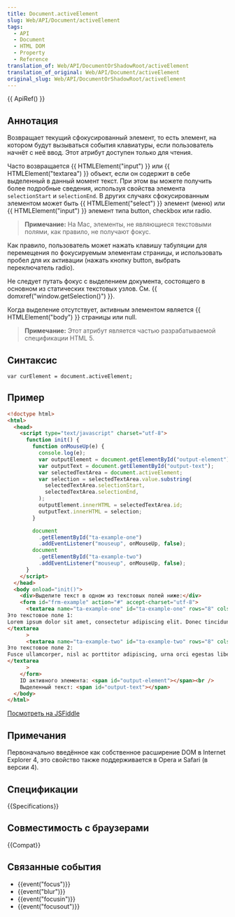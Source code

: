 ```yaml
---
title: Document.activeElement
slug: Web/API/Document/activeElement
tags:
  - API
  - Document
  - HTML DOM
  - Property
  - Reference
translation_of: Web/API/DocumentOrShadowRoot/activeElement
translation_of_original: Web/API/Document/activeElement
original_slug: Web/API/DocumentOrShadowRoot/activeElement
---
```


{{ ApiRef() }}

## Аннотация

Возвращает текущий сфокусированный элемент, то есть элемент, на котором будут вызываться события клавиатуры, если пользователь начнёт с неё ввод. Этот атрибут доступен только для чтения.

Часто возвращается {{ HTMLElement("input") }} или {{ HTMLElement("textarea") }} объект, если он содержит в себе выделенный в данный момент текст. При этом вы можете получить более подробные сведения, используя свойства элемента `selectionStart` и `selectionEnd`. В других случаях сфокусированным элементом может быть {{ HTMLElement("select") }} элемент (меню) или {{ HTMLElement("input") }} элемент типа button, checkbox или radio.

> **Примечание:** На Mac, элементы, не являющиеся текстовыми полями, как правило, не получают фокус.

Как правило, пользователь может нажать клавишу табуляции для перемещения по фокусируемым элементам страницы, и использовать пробел для их активации (нажать кнопку button, выбрать переключатель radio).

Не следует путать фокус с выделением документа, состоящего в основном из статических текстовых узлов. См. {{ domxref("window.getSelection()") }}.

Когда выделение отсутствует, активным элементом является {{ HTMLElement("body") }} страницы или null.

> **Примечание:** Этот атрибут является частью разрабатываемой спецификации HTML 5.

## Синтаксис

```
var curElement = document.activeElement;
```

## Пример

```html
<!doctype html>
<html>
  <head>
    <script type="text/javascript" charset="utf-8">
      function init() {
        function onMouseUp(e) {
          console.log(e);
          var outputElement = document.getElementById("output-element");
          var outputText = document.getElementById("output-text");
          var selectedTextArea = document.activeElement;
          var selection = selectedTextArea.value.substring(
            selectedTextArea.selectionStart,
            selectedTextArea.selectionEnd,
          );
          outputElement.innerHTML = selectedTextArea.id;
          outputText.innerHTML = selection;
        }

        document
          .getElementById("ta-example-one")
          .addEventListener("mouseup", onMouseUp, false);
        document
          .getElementById("ta-example-two")
          .addEventListener("mouseup", onMouseUp, false);
      }
    </script>
  </head>
  <body onload="init()">
    <div>Выделите текст в одном из текстовых полей ниже:</div>
    <form id="frm-example" action="#" accept-charset="utf-8">
      <textarea name="ta-example-one" id="ta-example-one" rows="8" cols="40">
Это текстовое поле 1:
Lorem ipsum dolor sit amet, consectetur adipiscing elit. Donec tincidunt, lorem a porttitor molestie, odio nibh iaculis libero, et accumsan nunc orci eu dui.
</textarea
      >
      <textarea name="ta-example-two" id="ta-example-two" rows="8" cols="40">
Это текстовое поле 2:
Fusce ullamcorper, nisl ac porttitor adipiscing, urna orci egestas libero, ut accumsan orci lacus laoreet diam. Morbi sed euismod diam.
</textarea
      >
    </form>
    ID активного элемента: <span id="output-element"></span><br />
    Выделенный текст: <span id="output-text"></span>
  </body>
</html>
```

[Посмотреть на JSFiddle](https://jsfiddle.net/w9gFj)

## Примечания

Первоначально введённое как собственное расширение DOM в Internet Explorer 4, это свойство также поддерживается в Opera и Safari (в версии 4).

## Спецификации

{{Specifications}}

## Совместимость с браузерами

{{Compat}}

## Связанные события

- {{event("focus")}}
- {{event("blur")}}
- {{event("focusin")}}
- {{event("focusout")}}
